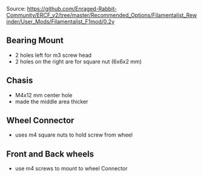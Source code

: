 Source: https://github.com/Enraged-Rabbit-Community/ERCF_v2/tree/master/Recommended_Options/Filamentalist_Rewinder/User_Mods/Filamentalist_F1mod/0.2v

## Bearing Mount
- 2 holes left for m3 screw head
- 2 holes on the right are for square nut (6x6x2 mm)

## Chasis
- M4x12 mm center hole
- made the middle area thicker

## Wheel Connector
- uses m4 square nuts to hold screw from wheel

## Front and Back wheels
- use m4 screws to mount to wheel Connector
